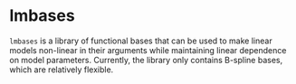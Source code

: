# lmbases

`lmbases` is a library of functional bases that can be used to make linear models non-linear in their arguments while maintaining linear dependence on model parameters. Currently, the library only contains B-spline bases, which are relatively flexible.

